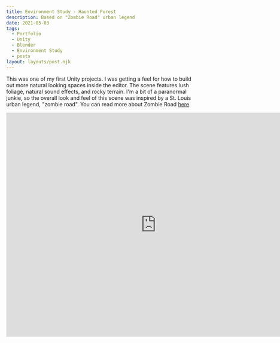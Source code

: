 ```yaml
---
title: Environment Study - Haunted Forest
description: Based on "Zombie Road" urban legend
date: 2021-05-03
tags:
  - Portfolio
  - Unity
  - Blender
  - Environment Study
  - posts
layout: layouts/post.njk
---
```


<p>This was one of my first Unity projects. I was getting a feel for how to build out more natural looking spaces inside the editor. The scene features lush foliage, natural sound effects, and rocky terrain. I'm a bit of a paranormal junkie, so the overall look and feel of this scene was inspired by a St. Louis urban legend, "zombie road". You can read more about Zombie Road <a target="blank" href="https://www.dangerousroads.org/north-america/usa/4359-zombie-road.html">here</a>.</p>

<div class="container">
<p style="text-align: center"><iframe width="800" height="600" src="https://www.youtube.com/embed/0KKo77vo_yo" frameborder="0" allow="accelerometer; autoplay; clipboard-write; encrypted-media; gyroscope; picture-in-picture" allowfullscreen class="video"></iframe></p></div>